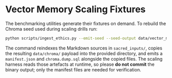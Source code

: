 # Vector Memory Scaling Fixtures

The benchmarking utilities generate their fixtures on demand. To rebuild the
Chroma seed used during scaling drills run:

```bash
python scripts/ingest_ethics.py --emit-seed --seed-output data/vector_memory_scaling/chroma_seed
```

The command reindexes the Markdown sources in `sacred_inputs/`, copies the
resulting `data/chroma/` payload into the provided directory, and emits a
`manifest.json` and `chroma.dump.sql` alongside the copied files. The scaling
harness reads those artefacts at runtime, so please **do not commit** the binary
output; only the manifest files are needed for verification.
